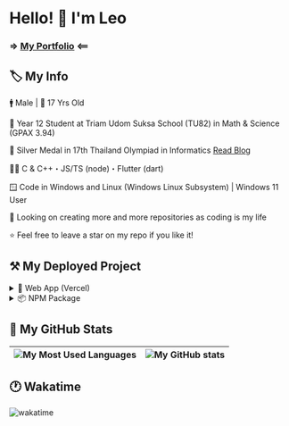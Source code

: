 # Hello! 👋 I'm Leo

### => [My Portfolio](https://leomotors-portfolio.vercel.app/) <==

## 🏷️ My Info

🚹 Male | 🎂 17 Yrs Old

🏫 Year 12 Student at Triam Udom Suksa School (TU82) in Math & Science (GPAX 3.94)

🥈 Silver Medal in 17th Thailand Olympiad in Informatics [Read Blog](https://github.com/Leomotors/TOI17-Journey#readme)

👨‍💻 C & C++・JS/TS (node)・Flutter (dart)

🪟 Code in Windows and Linux (Windows Linux Subsystem) | Windows 11 User

👀 Looking on creating more and more repositories as coding is my life

⭐ Feel free to leave a star on my repo if you like it!

## ⚒️ My Deployed Project

<details>
 <summary>🔺 Web App (Vercel)</summary>

- [Website Vector Calculator 2](https://github.com/Leomotors/Website-Vector-Calculator-2) => [Vercel App](https://mini-vector-calculator.vercel.app)
- [My Repositories](https://github.com/Leomotors/my-repos) => [Vercel App](https://leomotors-repos.vercel.app)
- [Anime Captcha](https://github.com/Leomotors/anime-captcha) => [Vercel App](https://anime-captcha.vercel.app)
- [Stupid Problems](https://github.com/Leomotors/stupid-problems) => [GitHub Pages](https://leomotors.github.io/stupid-problems/)

</details>

<details>
 <summary>📦 NPM Package</summary>

- [My NPM Automation](https://github.com/Leomotors/my-npm-automation) => [npm](https://www.npmjs.com/package/leomotors-automation)
- [S Bot Framework](https://github.com/Leomotors/s-bot-framework) => [npm](https://www.npmjs.com/package/s-bot-framework)
- [Polynomial Generator](https://github.com/Leomotors/polynomial-generator) => [npm](https://www.npmjs.com/package/polynomial-generator)
- [Cocoa Discord Utils](https://github.com/Leomotors/cocoa-discord-utils) => [npm](https://www.npmjs.com/package/cocoa-discord-utils)

</details>

## 🔢 My GitHub Stats

| ![My Most Used Languages](https://github-readme-stats.vercel.app/api/top-langs/?username=Leomotors&layout=compact&langs_count=10&count_private=true) | ![My GitHub stats](https://github-readme-stats.vercel.app/api?username=Leomotors&count_private=true) |
| ---------------------------------------------------------------------------------------------------------------------------------------------------- | ---------------------------------------------------------------------------------------------------- |

## 🕐 Wakatime

![wakatime](https://wakatime.com/badge/user/7b85cf35-1e8b-4428-aed5-467d40e6e916.svg)

<!-- // auto generated by github but I will keep it
**Leomotors/Leomotors** is a ✨ _special_ ✨ repository because its `README.md` (this file) appears on your GitHub profile.

Here are some ideas to get you started:

- 🔭 I’m currently working on ... // NOT WORKING RN but maybe in the future
WRITTEN - 🌱 I’m currently learning ...
- 👯 I’m looking to collaborate on ...
- 🤔 I’m looking for help with ...
- 💬 Ask me about ...
- 📫 How to reach me: ...
- 😄 Pronouns: ...
- ⚡ Fun fact: ...
-->
